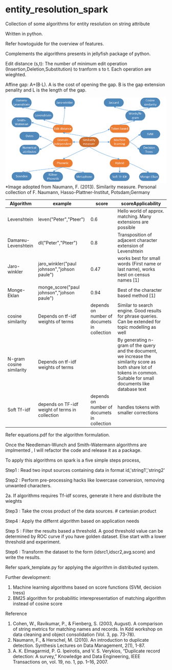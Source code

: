 # entity_resolution_spark
Collection of some algorithms for entity resolution on string attribute

Written in python. 

Refer howtoguide for the overview of features. 

Complements the algorithms presents in jellyfish package of python.

Edit distance (s,t): The number of minimum edit operation (Insertion,Deletion,Substitution) to tranform s to t. Each operation are wieghted.<br/>

Affine gap: A+(B⋅L). A is the cost of opening the gap. B is the gap extension penality and L is the length of the gap. <br/>

![Alt text](./Entity_resolution.png "Summary of algorithms")
*Image adopted from Naumann, F. (2013). Similarity measure. Personal collection of F. Naumann, Hasso-Plattner-Institut, Potsdam,Germany


|Algorithm| example|score | scoreApplicability|
|---------|--------|------|---------------|
|Levenshtein|leven("Peter","Pteer")|0.6| Hello world of approx. matching. Many extensions are possible|
|Damareu-Levenshtein|dl("Peter","Pteer")|0.8| Transposition of adjacent character extension of Levenshtein|
|Jaro-winkler|jaro_winkler("paul johnson","johson paule")| 0.47|works best for small words (First name or last name), works best on census names [1]|
|Monge-Eklan| monge_score("paul johnson","johson paule")|0.94| Best of the character based method [1]|
|cosine similarity| Depends on tf-idf weights of terms | depends on number of documets in collection| Similar to search engine. Good results for phrase queries. Can be extended  for topic modelling as well |
|N-gram cosine similarity|Depends on tf-idf weights of terms||By generating n-gram of the query and the document, we increase the similarity score as both share lot of tokens in common. Suitable for small documents like database text|
|Soft Tf-idf | depends on TF-idf weight of terms in collection |depends on number of documets in collection|handles tokens with smaller corrections |

Refer equations.pdf for the algorithm formulation.

Once the Needleman-Wunch and Smith-Watermann algorithms are implmented , I will refactor the code and release it as a package.

To apply this algorithms on spark is a five simple steps process,

Step1 : Read two input sources containing data in format id,'string1','string2'

Step2 : Perform pre-processing hacks like lowercase conversion, removing unwanted characters. 

2a. If algorithms requires Tf-idf scores, generate it here and distribute the wieghts

Step3 : Take the cross product of the data sources. # cartesian product

Step4 : Apply the differnt algorithm based on application needs

Step 5 : Filter the results based a threshold. A good threshold value can be determined by ROC curve if you have golden dataset. Else start with a lower threshold and experiment.

Step6 : Transform the dataset to the form (idsrc1,idscr2,avg.score) and write the results.

Refer spark_template.py for applying the algorithm in distributed system.

Further development:


1. Machine learning algorithms based on score functions (SVM, decision tress)
2. BM25 algorithm for probabilitic interepresentation of matching algorithm instead of cosine score

Reference
1. Cohen, W., Ravikumar, P., & Fienberg, S. (2003, August). A comparison of string metrics for matching names and records. In Kdd workshop on data cleaning and object consolidation (Vol. 3, pp. 73-78).<br/>
2. Naumann, F., & Herschel, M. (2010). An introduction to duplicate detection. Synthesis Lectures on Data Management, 2(1), 1-87.<br/>
3. A. K. Elmagarmid, P. G. Ipeirotis, and V. S. Verykios, “Duplicate record detection: A survey,”
Knowledge and Data Engineering, IEEE Transactions on, vol. 19, no. 1, pp. 1–16, 2007.

